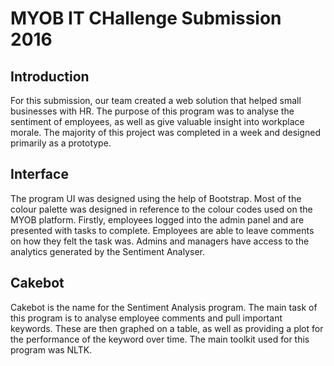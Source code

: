 # MYOB IT CHallenge Submission 2016

## Introduction
For this submission, our team created a web solution that helped small businesses with HR. The purpose of this program was to analyse the sentiment of employees, as well as give valuable insight into workplace morale. The majority of this project was completed in a week and designed primarily as a prototype.

## Interface
The program UI was designed using the help of Bootstrap. Most of the colour palette was designed in reference to the colour codes used on the MYOB platform. Firstly, employees logged into the admin panel and are presented with tasks to complete. Employees are able to leave comments on how they felt the task was. Admins and managers have access to the analytics generated by the Sentiment Analyser.

## Cakebot
Cakebot is the name for the Sentiment Analysis program. The main task of this program is to analyse employee comments and pull important keywords. These are then graphed on a table, as well as providing a plot for the performance of the keyword over time. The main toolkit used for this program was NLTK.
